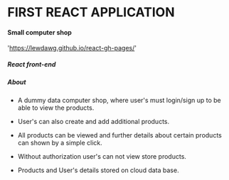 # FIRST REACT APPLICATION

#### Small computer shop

'https://lewdawg.github.io/react-gh-pages/'

##### React front-end

##### About

 - A dummy data computer shop, where user's must login/sign up to be able to view the products.

 - User's can also create and add additional products.

 - All products can be viewed and further details about certain products can shown by a simple click.

 - Without authorization user's can not view store products.

 - Products and User's details stored on cloud data base.




